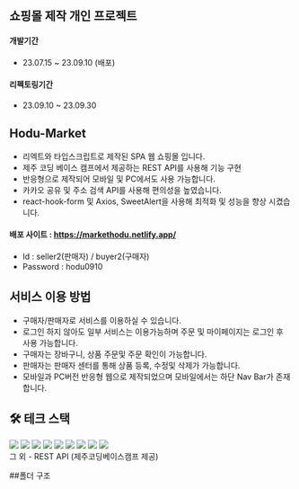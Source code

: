 ## 쇼핑몰 제작 개인 프로젝트

#### 개발기간
- 23.07.15 ~ 23.09.10 (배포)
#### 리펙토링기간
- 23.09.10 ~ 23.09.30

## Hodu-Market
- 리엑트와 타입스크립트로 제작된 SPA 웹 쇼핑몰 입니다.
- 제주 코딩 베이스 캠프에서 제공하는 REST API를 사용해 기능 구현
- 반응형으로 제작되어 모바일 및 PC에서도 사용 가능합니다.
- 카카오 공유 및 주소 검색 API를 사용해 편의성을 높였습니다.
- react-hook-form 및 Axios, SweetAlert을 사용해 최적화 및 성능을 향상 시켰습니다.

#### 배포 사이트 : https://markethodu.netlify.app/
- Id : seller2(판매자) / buyer2(구매자) 
- Password : hodu0910
  
## 서비스 이용 방법

- 구매자/판매자로 서비스를 이용하실 수 있습니다.
- 로그인 하지 않아도 일부 서비스는 이용가능하며 주문 및 마이페이지는 로그인 후 사용 가능합니다.
- 구매자는 장바구니, 상품 주문및 주문 확인이 가능합니다.
- 판매자는 판매자 센터를 통해 상품 등록, 수정및 삭제가 가능합니다.
- 모바일과 PC버전 반응형 웹으로 제작되었으며 모바일에서는 하단 Nav Bar가 존재합니다.

## 🛠 테크 스택
<img src="https://img.shields.io/badge/react-61DAFB?style=for-the-badge&logo=react&logoColor=white">  <img src="https://img.shields.io/badge/eslint-4B32C3?style=for-the-badge&logo=eslint&logoColor=white">  <img src="https://img.shields.io/badge/prettier-F7B93E?style=for-the-badge&logo=prettier&logoColor=white">  <img src="https://img.shields.io/badge/figma-F24E1E?style=for-the-badge&logo=figma&logoColor=white">  <img src="https://img.shields.io/badge/KakaoAPI-FFCD00?style=for-the-badge&logo=kakao&logoColor=white">  <img src="https://img.shields.io/badge/reacthookform-EC5990?style=for-the-badge&logo=reacthookform&logoColor=white">  <img src="https://img.shields.io/badge/netlify-00C7B7?style=for-the-badge&logo=netlify&logoColor=white"> <img src="https://img.shields.io/badge/redux-764ABC?style=for-the-badge&logo=redux&logoColor=white"> <img src="https://img.shields.io/badge/axios-5A29E4?style=for-the-badge&logo=axios&logoColor=white"></br>
그 외 - REST API (제주코딩베이스캠프 제공)

##폴더 구조
